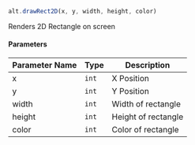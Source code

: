 ```js
alt.drawRect2D(x, y, width, height, color)
```

Renders 2D Rectangle on screen

#### Parameters
| Parameter Name | Type | Description |
| -------------- | ----------- | ----------- |
| x | `int` | X Position |
| y | `int` | Y Position |
| width | `int` | Width of rectangle |
| height | `int` | Height of rectangle |
| color | `int` | Color of rectangle |